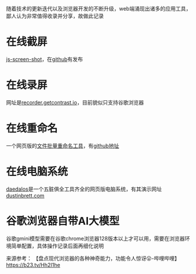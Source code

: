 随着技术的更新迭代以及浏览器开发的不断升级，web端涌现出诸多的应用工具，鄙人认为非常值得收录并分享，故做此记录
# 在线截屏
[js-screen-shot](https://www.kaisir.cn/js-screen-shot/)，在[github](https://github.com/likaia/js-screen-shot)有发布
# 在线录屏
网址是[recorder.getcontrast.io](https://recorder.getcontrast.io/)，目前貌似只支持谷歌浏览器
# 在线重命名
一个网页版的[文件批量重命名工具](http://rename.jgrass.xyz/)，有[github地址](https://github.com/JasonGrass/rename)
# 在线电脑系统
[daedalos](https://github.com/DustinBrett/daedalOS)是一个五脏俱全工具齐全的网页版电脑系统，有其演示网址[dustinbrett.com](https://dustinbrett.com/)
# 谷歌浏览器自带AI大模型
谷歌gmini模型需要在谷歌chrome浏览器128版本以上才可以用，需要在浏览器环境简单配置，具体操作记录后面再细化说明

来源参考：
【盘点现代浏览器的各种神奇能力，功能令人惊讶😮-哔哩哔哩】 https://b23.tv/Hh2I1he